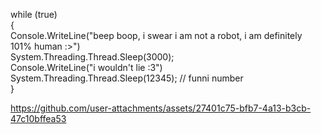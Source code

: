 while (true) <br />
{ <br />
    Console.WriteLine("beep boop, i swear i am not a robot, i am definitely 101% human :>") <br />
    System.Threading.Thread.Sleep(3000); <br />
    Console.WriteLine("i wouldn't lie :3") <br />
    System.Threading.Thread.Sleep(12345); // funni number <br />
} <br />

https://github.com/user-attachments/assets/27401c75-bfb7-4a13-b3cb-47c10bffea53

